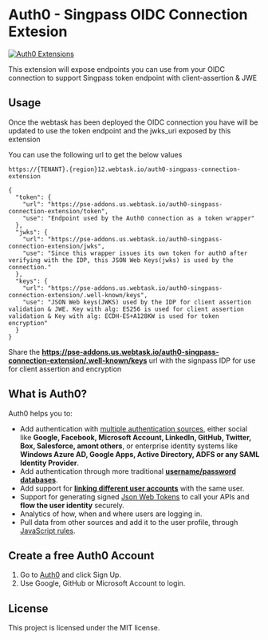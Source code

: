 # Auth0 - Singpass OIDC Connection Extesion

[![Auth0 Extensions](http://cdn.auth0.com/extensions/assets/badge.svg)]()

This extension will expose endpoints you can use from your OIDC connection to support Singpass token endpoint with client-assertion & JWE


## Usage

Once the webtask has been deployed the OIDC connection you have will be updated to use the  token endpoint and the jwks_uri exposed by this extension

You can use the following url to get the below values

```
https://{TENANT}.{region}12.webtask.io/auth0-singpass-connection-extension
```
```
{
  "token": {
    "url": "https://pse-addons.us.webtask.io/auth0-singpass-connection-extension/token",
    "use": "Endpoint used by the Auth0 connection as a token wrapper"
  },
  "jwks": {
    "url": "https://pse-addons.us.webtask.io/auth0-singpass-connection-extension/jwks",
    "use": "Since this wrapper issues its own token for auth0 after verifying with the IDP, this JSON Web Keys(jwks) is used by the connection."
  },
  "keys": {
    "url": "https://pse-addons.us.webtask.io/auth0-singpass-connection-extension/.well-known/keys",
    "use": "JSON Web keys(JWKS) used by the IDP for client assertion validation & JWE. Key with alg: ES256 is used for client assertion validation & Key with alg: ECDH-ES+A128KW is used for token encryption"
  }
}
```

Share the **https://pse-addons.us.webtask.io/auth0-singpass-connection-extension/.well-known/keys** url with the signpass IDP for use for client assertion and encryption


## What is Auth0?

Auth0 helps you to:

* Add authentication with [multiple authentication sources](https://docs.auth0.com/identityproviders), either social like **Google, Facebook, Microsoft Account, LinkedIn, GitHub, Twitter, Box, Salesforce, amont others**, or enterprise identity systems like **Windows Azure AD, Google Apps, Active Directory, ADFS or any SAML Identity Provider**.
* Add authentication through more traditional **[username/password databases](https://docs.auth0.com/mysql-connection-tutorial)**.
* Add support for **[linking different user accounts](https://docs.auth0.com/link-accounts)** with the same user.
* Support for generating signed [Json Web Tokens](https://docs.auth0.com/jwt) to call your APIs and **flow the user identity** securely.
* Analytics of how, when and where users are logging in.
* Pull data from other sources and add it to the user profile, through [JavaScript rules](https://docs.auth0.com/rules).

## Create a free Auth0 Account

1. Go to [Auth0](https://auth0.com) and click Sign Up.
2. Use Google, GitHub or Microsoft Account to login.

## License

This project is licensed under the MIT license.
